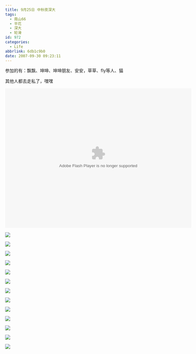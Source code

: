 ```yaml
---
title: 9月25日 中秋夜深大
tags:
  - 南山66
  - 平花
  - 深大
  - 轮滑
id: 972
categories:
  - Life
abbrlink: 6db1c9b0
date: 2007-09-30 09:23:11
---
```


参加的有：飘飘、坤坤、坤坤朋友、安安，草草、fly等人、猫

其他人都去走私了，嘿嘿

<object classid="clsid:D27CDB6E-AE6D-11cf-96B8-444553540000" codebase="http://download.macromedia.com/pub/shockwave/cabs/flash/swflash.cab#version=6,0,29,0" width="600" height="450"><param name="movie" value="http://www.56.com/n_v138_/c29_/14_/1_/ruller66_/zhajm_119226736157_/250000_/0_/20608367.swf"><param name="quality" value="high"><param name="play" value="true"><embed src="http://www.56.com/n_v138_/c29_/14_/1_/ruller66_/zhajm_119226736157_/250000_/0_/20608367.swf" quality="high" pluginspage="http://www.macromedia.com/go/getflashplayer" type="application/x-shockwave-flash" width="600" height="450" play="true"></embed></object>

![](/images/2007/09/30_174655_7993.jpg)

![](/images/2007/09/30_174519_7994.jpg)

![](/images/2007/09/30_174526_7995.jpg)

![](/images/2007/09/30_174734_7997.jpg)

![](/images/2007/09/30_174739_7998.jpg)

![](/images/2007/09/30_174747_7999.jpg)

![](/images/2007/09/30_174757_8000.jpg)

![](/images/2007/09/30_174802_8001.jpg)

![](/images/2007/09/30_174809_8002.jpg)

![](/images/2007/09/30_174826_8003.jpg)

![](/images/2007/09/30_174854_8004.jpg)

![](/images/2007/09/30_174906_8005.jpg)

![](/images/2007/09/30_175519_8006.jpg)